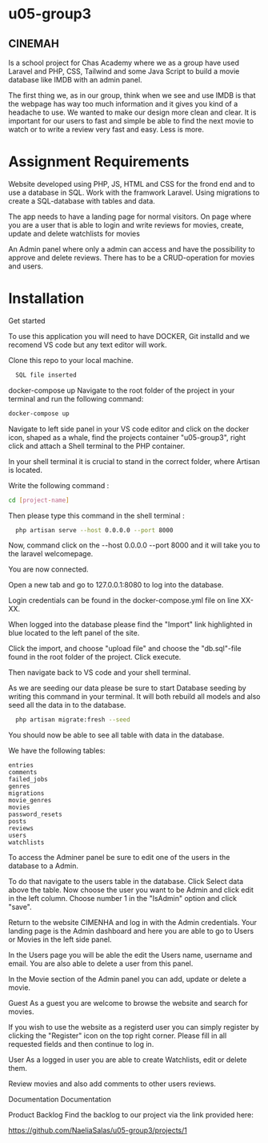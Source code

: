 # u05-group3

## CINEMAH
Is a school project for Chas Academy where we as a group have used Laravel and PHP, CSS, Tailwind and some Java Script to build a movie database like IMDB with an admin panel.

The first thing we, as in our group, think when we see and use IMDB is that the webpage has way too much information and it gives you kind of a headache to use. We wanted to make our design more clean and clear. It is important for our users to fast and simple be able to find the next movie to watch or to write a review very fast and easy. Less is more.

#  Assignment Requirements

Website developed using PHP, JS, HTML and CSS for the frond end and to use a database in SQL. Work with the framwork Laravel. Using migrations to create a SQL-database with tables and data.

The app needs to have a landing page for normal visitors. On page where you are a user that is able to login and write reviews for movies, create, update and delete watchlists for movies

An Admin panel where only a admin can access and have the possibility to approve and delete reviews. There has to be a CRUD-operation for movies and users.

# Installation
Get started

To use this application you will need to have DOCKER, Git installd and we recomend VS code but any text editor will work.

Clone this repo to your local machine.

```bash
  SQL file inserted
```

docker-compose up
Navigate to the root folder of the project in your terminal and run the following command:

```bash
docker-compose up
```

Navigate to left side panel in your VS code editor and click on the docker icon, 
shaped as a whale, find the projects container "u05-group3", right click and attach a Shell terminal to the PHP container. 

In your shell terminal it is crucial to stand in the correct folder, where Artisan is located.

Write the following command
:
```bash
cd [project-name]
```

Then please type this command in the shell terminal
:

```bash
  php artisan serve --host 0.0.0.0 --port 8000
```

Now, command click on the --host 0.0.0.0 --port 8000 and it will take you to the laravel welcomepage.

You are now connected.

Open a new tab and go to 127.0.0.1:8080 to log into the database.

Login credentials can be found in the docker-compose.yml file on line XX-XX.

When logged into the database please find the "Import" link highlighted in blue located to the left panel of the site.

Click the import, and choose "upload file" and choose the "db.sql"-file found in the root folder of the project. Click execute.

Then navigate back to VS code and your shell terminal.

As we are seeding our data please be sure to start Database seeding by writing this command in your terminal. It will both rebuild all models and also seed all the data in to the database.
```bash
  php artisan migrate:fresh --seed
```
You should now be able to see all table with data in the database.

We have the following tables:

	entries	
    comments
	failed_jobs	
	genres	
	migrations	
	movie_genres	
	movies	
	password_resets	
	posts	
	reviews		
	users	
	watchlists
To access the Adminer panel be sure to edit one of the users in the database to a Admin.

To do that navigate to the users table in the database. Click Select data above the table. Now choose the user you want to be Admin and click edit in the left column. Choose number 1 in the "IsAdmin" option and click "save".

Return to the website CIMENHA and log in with the Admin credentials. Your landing page is the Admin dashboard and here you are able to go to Users or Movies in the left side panel.

In the Users page you will be able the edit the Users name, username and email. You are also able to delete a user from this panel.

In the Movie section of the Admin panel you can add, update or delete a movie.

Guest
As a guest you are welcome to browse the website and search for movies.

If you wish to use the website as a registerd user you can simply register by clicking the "Register" icon on the top right corner. Please fill in all requested fields and then continue to log in.

User
As a logged in user you are able to create Watchlists, edit or delete them.

Review movies and also add comments to other users reviews.

Documentation
Documentation

Product Backlog
Find the backlog to our project via the link provided here:

https://github.com/NaeliaSalas/u05-group3/projects/1


